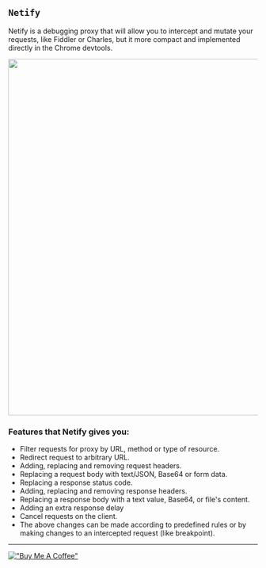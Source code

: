 ## `Netify`
Netify is a debugging proxy that will allow you to intercept and mutate your requests, like Fiddler or Charles, but it more compact and implemented directly in the Chrome devtools.

<div align="center">
<img src="screenshots/promo.png" width="720" align="center">
</div>

### Features that Netify gives you:
- Filter requests for proxy by URL, method or type of resource.
- Redirect request to arbitrary URL.
- Adding, replacing and removing request headers.
- Replacing a request body with text/JSON, Base64 or form data.
- Replacing a response status code.
- Adding, replacing and removing response headers.
- Replacing a response body with a text value, Base64, or file's content.
- Adding an extra response delay
- Cancel requests on the client.  
- The above changes can be made according to predefined rules or by making changes to an intercepted request (like breakpoint).
----

[!["Buy Me A Coffee"](https://www.buymeacoffee.com/assets/img/custom_images/orange_img.png)](https://www.buymeacoffee.com/vladlavrik)
